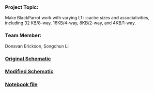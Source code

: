 ### Project Topic: 
Make BlackParrot work with varying L1 i-cache sizes and associativities, including 32 KB/8-way, 16KB/4-way, 8KB/2-way, and 4KB/1-way.


### Team Member:
Donavan Erickson, Songchun Li

### [Original Schematic]()
### [Modified Schematic]()
### [Notebook file]()
